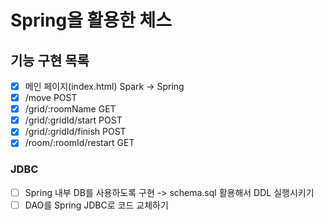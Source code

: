 # Spring을 활용한 체스

## 기능 구현 목록
- [x] 메인 페이지(index.html) Spark -> Spring
- [x] /move POST
- [x] /grid/:roomName GET
- [x] /grid/:gridId/start POST
- [x] /grid/:gridId/finish POST
- [x] /room/:roomId/restart GET

### JDBC
- [ ] Spring 내부 DB를 사용하도록 구현 
  -> schema.sql 활용해서 DDL 실행시키기
- [ ] DAO를 Spring JDBC로 코드 교체하기